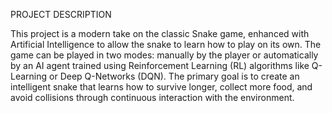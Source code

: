 PROJECT DESCRIPTION

This project is a modern take on the classic Snake game, enhanced with Artificial Intelligence to allow the snake to learn how to play on its own. The game can be played in two modes: manually by the player or automatically by an AI agent trained using Reinforcement Learning (RL) algorithms like Q-Learning or Deep Q-Networks (DQN).
The primary goal is to create an intelligent snake that learns how to survive longer, collect more food, and avoid collisions through continuous interaction with the environment.
